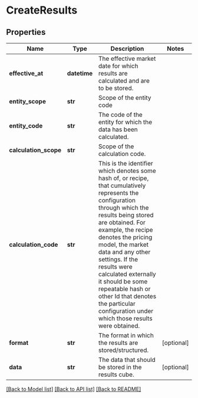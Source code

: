 # CreateResults

## Properties
Name | Type | Description | Notes
------------ | ------------- | ------------- | -------------
**effective_at** | **datetime** | The effective market date for which results are calculated and are to be stored. | 
**entity_scope** | **str** | Scope of the entity code | 
**entity_code** | **str** | The code of the entity for which the data has been calculated. | 
**calculation_scope** | **str** | Scope of the calculation code. | 
**calculation_code** | **str** | This is the identifier which denotes some hash of, or recipe, that cumulatively represents the configuration through which  the results being stored are obtained. For example, the recipe denotes the pricing model, the market data and any other  settings. If the results were calculated externally it should be some repeatable hash or other Id that denotes the particular  configuration under which those results were obtained. | 
**format** | **str** | The format in which the results are stored/structured. | [optional] 
**data** | **str** | The data that should be stored in the results cube. | [optional] 

[[Back to Model list]](../README.md#documentation-for-models) [[Back to API list]](../README.md#documentation-for-api-endpoints) [[Back to README]](../README.md)


